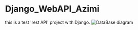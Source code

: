 # Django_WebAPI_Azimi
 this is a test 'rest API' project with Django.
![DataBase diagram](https://github.com/fatemeh-azimi/Django_WebAPI_Azimi/assets/65613115/136f2000-4624-48f6-8570-446e65a9ee75)
